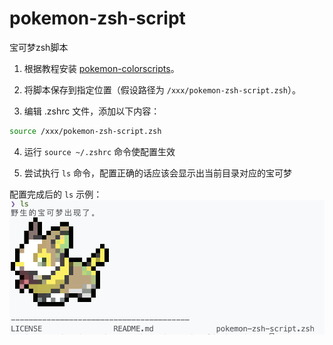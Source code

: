 # pokemon-zsh-script
宝可梦zsh脚本

1.	根据教程安装 [pokemon-colorscripts](https://gitlab.com/phoneybadger/pokemon-colorscripts)。

2.	将脚本保存到指定位置（假设路径为 `/xxx/pokemon-zsh-script.zsh`）。

3.	编辑 .zshrc 文件，添加以下内容：

```bash
source /xxx/pokemon-zsh-script.zsh
```

4.	运行 `source ~/.zshrc` 命令使配置生效

5. 尝试执行 `ls` 命令，配置正确的话应该会显示出当前目录对应的宝可梦


配置完成后的 `ls` 示例：
![示例1](image.png)
